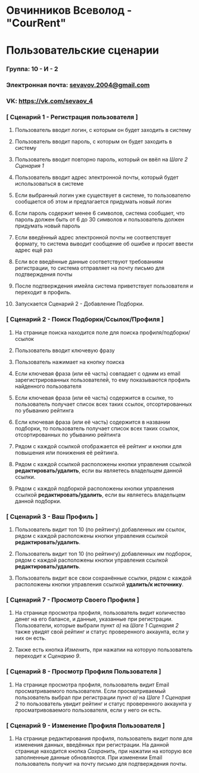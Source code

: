 # Овчинников Всеволод - "CourRent"
# Пользовательские сценарии

### Группа: 10 - И - 2
### Электронная почта: sevavov.2004@gmail.com
### VK: https://vk.com/sevaov_4


### [ Сценарий 1 - Регистрация пользователя ]

1. Пользователь вводит логин, с которым он будет заходить в систему

2. Пользователь вводит пароль, с которым он будет заходить в систему

3. Пользователь вводит повторно пароль, который он ввёл на *Шаге 2 Сценария 1*

4. Пользователь вводит адрес электронной почты, который будет использоваться в системе

5. Если выбранный логин уже существует в системе, то пользователю сообщается об этом и предлагается придумать новый логин

6. Если пароль содержит менее 6 символов, система сообщает, что пароль должен быть от 6 до 30 символов и пользователь должен придумать 
новый пароль

7. Если введённый адрес электронной почты не соответствует формату, то система выводит сообщение об ошибке и просит ввести адрес ещё раз

8. Если все введённые данные соответствуют требованиям регистрации, то система отправляет на почту письмо для подтверждения почты

9. После подтверждения имейла система приветствует пользователя и переходит в профиль.

10. Запускается Сценарий 2 - Добавление Подборки.

### [ Сценарий 2 - Поиск Подборки/Ссылок/Профиля ]

1. На странице поиска находится поле для поиска профиля/подборки/ссылок

2. Пользователь вводит ключевую фразу 

3. Пользователь нажимает на кнопку поиска

4. Если ключевая фраза (или её часть) совпадает c одним из email зарегистрированных пользователей, то ему показываются профиль найденного пользователя

5. Если ключевая фраза (или её часть) содержится в ссылке, то пользователь получает список всех таких ссылок, отсортированных по убыванию рейтинга

6. Если ключевая фраза (или её часть) содержится в названии подборки, то пользователь получает список всех таких ссылок, отсортированных по убыванию рейтинга

7. Рядом с каждой ссылкой отображается её рейтинг и кнопки для повышения или понижения её рейтинга.

8. Рядом с каждой ссылкой расположены кнопки управления ссылкой **редактировать/удалить**, если вы являетесь владельцем данной ссылки.

9. Рядом с каждой подборкой расположены кнопки управления ссылкой **редактировать/удалить**, если вы являетесь владельцем данной подборки.

### [ Сценарий 3 - Ваш Профиль ]

1. Пользователь видит топ 10 (по рейтингу) добавленных им ссылок, рядом с каждой расположены кнопки управления ссылкой **редактировать/удалить**.

2. Пользователь видит топ 10 (по рейтингу) добавленных им подборок, рядом с каждой расположены кнопки управления ссылкой **редактировать/удалить**.

3. Пользователь видит все свои сохранённые ссылки, рядом с каждой расположены кнопки управления ссылкой **удалить/к источнику**.

### [ Сценарий 7 - Просмотр Своего Профиля ]

1. На странице просмотра профиля, пользователь видит количество денег на его балансе, и данные, указанные при регистрации. Пользователи, которые выбрали пункт *а)* на *Шаге 1 Сценария 2* также увидят свой рейтинг и статус проверенного аккаунта, если у них он есть.

2. Также есть кнопка *Изменить*, при нажатии на которую пользователь переходит к *Сценарию 9*.

### [ Сценарий 8 - Просмотр Профиля Пользователя ]

1. На странице просмотра профиля, пользователь видит Email просматриваемого пользователя. Если просматриваемый пользователь выбрал при регистрации пункт *а)* на *Шаге 1 Сценария 2* то пользователь увидит рейтинг и статус проверенного аккаунта у просматривоваемого пользователя, если у него он есть.

### [ Сценарий 9 - Изменение Профиля Пользователя ]

1. На странице редактирования профиля, пользователь видит поля для изменения данных, введённых при регистрации. На данной странице находится кнопка *Сохранить*, при нажатии на которую все заполненные данные обновляются. При изменении Email пользователь получит на почту письмо для подтверждения почты.
